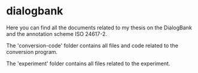 # dialogbank
Here you can find all the documents related to my thesis on the DialogBank and the annotation scheme ISO 24617-2.

The 'conversion-code' folder contains all files and code related to the conversion program.

The 'experiment' folder contains all files related to the experiment.
